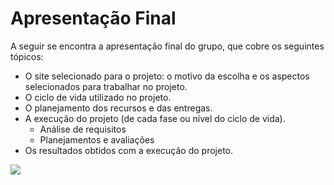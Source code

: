# Apresentação Final

A seguir se encontra a apresentação final do grupo, que cobre os seguintes tópicos:
- O site selecionado para o projeto: o motivo da escolha e os aspectos selecionados para trabalhar no projeto.
- O ciclo de vida utilizado no projeto.
- O planejamento dos recursos e das entregas. 
- A execução do projeto  (de cada fase ou nível do ciclo de vida).
	- Análise de requisitos
	- Planejamentos e avaliações
- Os resultados obtidos com a execução do projeto.

[![](https://conteudo.imguol.com.br/c/entretenimento/8a/2016/03/18/youtube---logo-1458336720315_300x300.jpg)](https://youtu.be/O70TVN9JSuM)
